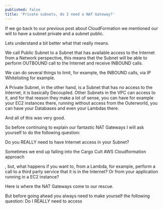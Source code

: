 ```yaml
---
published: false
title: 'Private subnets, do I need a NAT Gateway?'
---
```

If we go back to our previous post about CloudFormation we mentioned our will to have a subnet private and a subnet public.

Lets understand a bit better what that really means.

We call Public Subnet to a Subnet that has available access to the Internet from a Network perspective, this means that the Subnet will be able to perform OUTBOUND call to the Internet and receive INBOUND calls.

We can do several things to limit, for example, the INBOUND calls, via IP Whitelisting for example.

A Private Subnet, in the other hand, is a Subnet that has no access to the Internet, it is basically Decoupled. Other Subnets in the VPC can access to it, and for that reason they make a lot of sense, you can have for example your EC2 instances there, running without access from the Outerworld, you can have your Databases and even your Lambdas there.

And all of this was very good.

So before continuing to explain our fantastic NAT Gateways I will ask yourself to do the following question:

Do you REALLY need to have Internet access in your Subnet?

Sometimes we end up falling into the Cargo Cult  AWS Cloudformation approach

, but, what happens if you want to, from a Lambda, for example, perform a call to a third party service that it is in the Internet? Or from your application running in a EC2 instance?

Here is where the NAT Gateways come to our rescue.

But before going ahead you always need to make yourself the following question:
Do I REALLY need to access 
